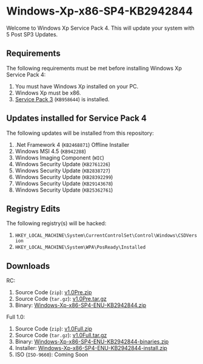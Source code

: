 # Windows-Xp-x86-SP4-KB2942844

Welcome to Windows Xp Service Pack 4. This will update your system with 5 Post SP3 Updates.

## Requirements

The following requirements must be met before installing Windows Xp Service Pack 4:

1. You must have Windows Xp installed on your PC.
2. Windows Xp must be x86.
3. <a href="http://www.ebay.com/sch/i.html?_from=R40&_trksid=p2380057.m570.l1313.TR2.TRC0.A0.H0.Xwindows+xp+service+pack+3.TRS0&_nkw=windows+xp+service+pack+3&_sacat=0">Service Pack 3</a> (`KB958644`) is installed.

## Updates installed for Service Pack 4

The following updates will be installed from this repository:

1. .Net Framework 4 (`KB2468871`) Offline Installer
2. Windows MSI 4.5 (`KB942288`)
3. Windows Imaging Component (`WIC`)
4. Windows Security Update (`KB2761226`)
5. Windows Security Update (`KB2838727`)
6. Windows Security Update (`KB28392299`)
7. Windows Security Update (`KB29143678`)
8. Windows Security Update (`KB25362761`)

## Registry Edits

The following registry(s) will be hacked:

1. `HKEY_LOCAL_MACHINE\System\CurrentControlSet\Control\Windows\CSDVersion`
2. `HKEY_LOCAL_MACHINE\System\WPA\PosReady\Installed`

## Downloads

RC:

1. Source Code (`zip`): <a href="https://github.com/SparrOSDeveloperTeam/Windows-Xp-x86-SP4-KB2942844/archive/v1.0Pre.zip">v1.0Pre.zip</a>
2. Source Code (`tar.gz`): <a href="https://github.com/SparrOSDeveloperTeam/Windows-Xp-x86-SP4-KB2942844/archive/v1.0Pre.tar.gz">v1.0Pre.tar.gz</a>
3. Binary: <a href="https://github.com/SparrOSDeveloperTeam/Windows-Xp-x86-SP4-KB2942844/releases/download/v1.0Pre/Windows-Xp-x86-SP4-ENU-KB2942844.zip">Windows-Xp-x86-SP4-ENU-KB2942844.zip</a>

Full 1.0:

1. Source Code (`zip`): <a href="https://github.com/SparrOSDeveloperTeam/Windows-Xp-x86-SP4-KB2942844/archive/v1.0Full.zip">v1.0Full.zip</a>
2. Source Code (`tar.gz`): <a href="https://github.com/SparrOSDeveloperTeam/Windows-Xp-x86-SP4-KB2942844/archive/v1.0Full.tar.gz">v1.0Full.tar.gz</a>
3. Binary: <a href="https://github.com/SparrOSDeveloperTeam/Windows-Xp-x86-SP4-KB2942844/releases/download/v1.0Full/Windows-Xp-x86-SP4-ENU-KB2942844-binaries.zip">Windows-Xp-x86-SP4-ENU-KB2942844-binaries.zip</a>
4. Installer: <a href="https://github.com/SparrOSDeveloperTeam/Windows-Xp-x86-SP4-KB2942844/releases/download/v1.0Full/Windows-Xp-x86-SP4-ENU-KB2942844-install.zip">Windows-Xp-x86-SP4-ENU-KB2942844-install.zip</a>
5. ISO (`ISO-9660`): Coming Soon
